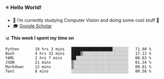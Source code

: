 ### ⭐️ Hello World!

<!--
**hologerry/hologerry** is a ✨ _special_ ✨ repository because its `README.md` (this file) appears on your GitHub profile.

Here are some ideas to get you started:

- 🔭 I’m currently working and studying on Computer Vision
- 🌱 I’m currently learning at Peking University
- 💬 Ask me about 
- 📫 How to reach me: E-mail
- 😄 Pronouns: he/his
- ⚡ Fun fact: Music is the Power
-->


- 🔭 I’m currently studying Computer Vision and doing some cool stuff 🤖
- 🎓 [Google Scholar](https://scholar.google.com/citations?user=3ykqW9wAAAAJ&hl=en)


📊 **This week I spent my time on**

<!--START_SECTION:waka-->

```text
Python       19 hrs 3 mins   ██████████████████░░░░░░░   71.98 %
Bash         4 hrs 32 mins   ████▒░░░░░░░░░░░░░░░░░░░░   17.12 %
YAML         2 hrs 7 mins    ██░░░░░░░░░░░░░░░░░░░░░░░   08.03 %
JSON         21 mins         ▒░░░░░░░░░░░░░░░░░░░░░░░░   01.34 %
Markdown     12 mins         ▒░░░░░░░░░░░░░░░░░░░░░░░░   00.81 %
Text         8 mins          ░░░░░░░░░░░░░░░░░░░░░░░░░   00.56 %
```

<!--END_SECTION:waka-->
